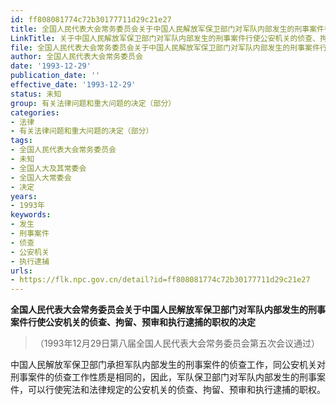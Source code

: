 ```yaml
---
id: ff808081774c72b30177711d29c21e27
title: 全国人民代表大会常务委员会关于中国人民解放军保卫部门对军队内部发生的刑事案件行使公安机关的侦查、拘留、预审和执行逮捕的职权的决定
LinkTitle: 关于中国人民解放军保卫部门对军队内部发生的刑事案件行使公安机关的侦查、拘留、预审和执行逮捕的职权的决定
file: 全国人民代表大会常务委员会关于中国人民解放军保卫部门对军队内部发生的刑事案件行使公安机关的侦查、拘留、预审和执行逮捕的职权的决定_ff808081774c72b30177711d29c21e27.docx
author: 全国人民代表大会常务委员会
date: '1993-12-29'
publication_date: ''
effective_date: '1993-12-29'
status: 未知
group: 有关法律问题和重大问题的决定（部分）
categories:
- 法律
- 有关法律问题和重大问题的决定（部分）
tags:
- 全国人民代表大会常务委员会
- 未知
- 全国人大及其常委会
- 全国人大常委会
- 决定
years:
- 1993年
keywords:
- 发生
- 刑事案件
- 侦查
- 公安机关
- 执行逮捕
urls:
- https://flk.npc.gov.cn/detail?id=ff808081774c72b30177711d29c21e27
---
```


**全国人民代表大会常务委员会关于中国人民解放军保卫部门对军队内部发生的刑事案件行使公安机关的侦查、拘留、预审和执行逮捕的职权的决定**

> （1993年12月29日第八届全国人民代表大会常务委员会第五次会议通过）

中国人民解放军保卫部门承担军队内部发生的刑事案件的侦查工作，同公安机关对刑事案件的侦查工作性质是相同的，因此，军队保卫部门对军队内部发生的刑事案件，可以行使宪法和法律规定的公安机关的侦查、拘留、预审和执行逮捕的职权。
